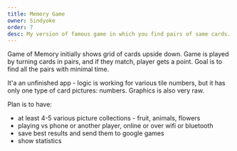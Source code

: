 ```yaml
---
title: Memory Game
owner: Sindyoke
order: 7
desc: My version of famous game in which you find pairs of same cards. I wanted to practice graphics and logic, and also to have fun and exercize my memory :)
---
```


Game of Memory initially shows grid of cards upside down. Game is played by turning cards in pairs, and if they match, player gets a point. Goal is to find all the pairs with minimal time.

It'a an unfinished app - logic is working for various tile numbers, but it has only one type of card pictures: numbers. Graphics is also very raw. 

Plan is to have:
- at least 4-5 various picture collections - fruit, animals, flowers
- playing vs phone or another player, online or over wifi or bluetooth
- save best results and send them to google games
- show statistics
